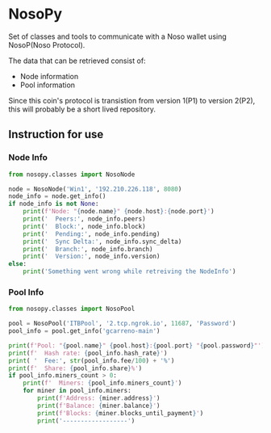 # NosoPy

Set of classes and tools to communicate with a Noso wallet using NosoP(Noso Protocol).

The data that can be retrieved consist of:

- Node information
- Pool information

Since this coin's protocol is transistion from version 1(P1) to version 2(P2), this will probably be a short lived repository.

## Instruction for use

### Node Info

```py
from nosopy.classes import NosoNode

node = NosoNode('Win1', '192.210.226.118', 8080)
node_info = node.get_info()
if node_info is not None:
    print(f'Node: "{node.name}" {node.host}:{node.port}')
    print('  Peers:', node_info.peers)
    print('  Block:', node_info.block)
    print('  Pending:', node_info.pending)
    print('  Sync Delta:', node_info.sync_delta)
    print('  Branch:', node_info.branch)
    print('  Version:', node_info.version)
else:
    print('Something went wrong while retreiving the NodeInfo')
```

### Pool Info

```py
from nosopy.classes import NosoPool

pool = NosoPool('ITBPool', '2.tcp.ngrok.io', 11687, 'Password')
pool_info = pool.get_info('gcarreno-main')

print(f'Pool: "{pool.name}" {pool.host}:{pool.port} "{pool.password}"')
print(f'  Hash rate: {pool_info.hash_rate}')
print( '  Fee:', str(pool_info.fee/100) + '%')
print(f'  Share: {pool_info.share}%')
if pool_info.miners_count > 0:
    print(f'  Miners: {pool_info.miners_count}')
    for miner in pool_info.miners:
        print(f'Address: {miner.address}')
        print(f'Balance: {miner.balance}')
        print(f'Blocks: {miner.blocks_until_payment}')
        print('------------------')
```
